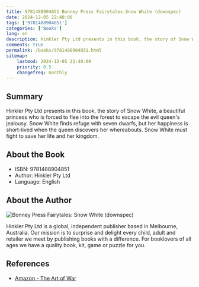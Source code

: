 ```yaml
---
title: 9781488904851 Bonney Press Fairytales:Snow White (downspec)
date: 2024-12-05 22:40:00
tags: ['9781488904851']
categories: ['Books']
lang: en
description: Hinkler Pty Ltd presents in this book, the story of Snow White, a beautiful princess who is forced to flee into the forest to escape the evil queen's jealousy. Snow White finds refuge with seven dwarfs, but her happiness is short-lived when the queen discovers her whereabouts. Snow White must fight to save her life and her kingdom.
comments: true
permalink: /books/9781488904851.html
sitemap:
    lastmod: 2024-12-05 22:40:00
    priority: 0.5
    changefreq: monthly
---
```


## Summary

Hinkler Pty Ltd presents in this book, the story of Snow White, a beautiful princess who is forced to flee into the forest to escape the evil queen's jealousy. Snow White finds refuge with seven dwarfs, but her happiness is short-lived when the queen discovers her whereabouts. Snow White must fight to save her life and her kingdom.

## About the Book

- ISBN: 9781488904851
- Author: Hinkler Pty Ltd
- Language: English

## About the Author

![Bonney Press Fairytales: Snow White (downspec)](https://m.media-amazon.com/images/I/71TLY8-t37L._SY466_.jpg)

Hinkler Pty Ltd is a global, independent publisher based in Melbourne, Australia. Our mission is to surprise and delight every child, adult and retailer we meet by publishing books with a difference. For booklovers of all ages we have a quality book, kit, game or puzzle for you.


## References
- [Amazon - The Art of War](https://amzn.to/3Vl7Tmk)